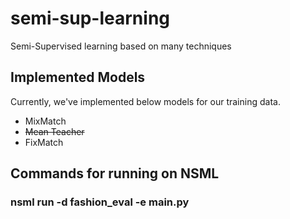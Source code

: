 # semi-sup-learning
Semi-Supervised learning based on many techniques

## Implemented Models
Currently, we've implemented below models for our training data. 
 - MixMatch
 - <strike>Mean Teacher</strike>
 - FixMatch
 
 ## Commands for running on NSML
 ### nsml run -d fashion_eval -e main.py
